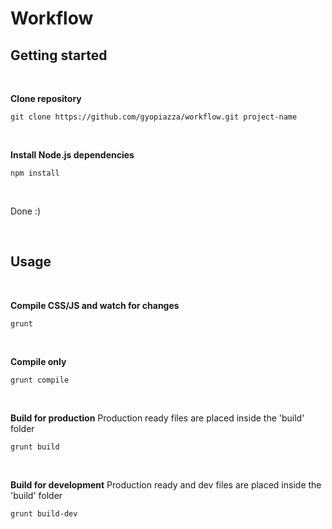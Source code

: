 # Workflow

## Getting started

<br/>

**Clone repository**
```
git clone https://github.com/gyopiazza/workflow.git project-name
```

<br/>

**Install Node.js dependencies**
```
npm install
```

<br/>

Done :)

<br/>

## Usage

<br/>

**Compile CSS/JS and watch for changes**
```
grunt
```

<br/>

**Compile only**
```
grunt compile
```

<br/>

**Build for production**
Production ready files are placed inside the 'build' folder
```
grunt build
```

<br/>

**Build for development**
Production ready and dev files are placed inside the 'build' folder
```
grunt build-dev
```
